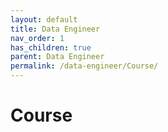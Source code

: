 ```yaml
---
layout: default
title: Data Engineer
nav_order: 1
has_children: true
parent: Data Engineer
permalink: /data-engineer/Course/
---
```


# Course
